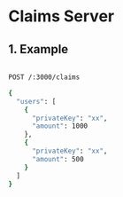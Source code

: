 # Claims Server

## 1. Example

```bash

POST /:3000/claims

{
  "users": [
    {
      "privateKey": "xx",
      "amount": 1000
    },
    {
      "privateKey": "xx",
      "amount": 500
    }
  ]
}

```
